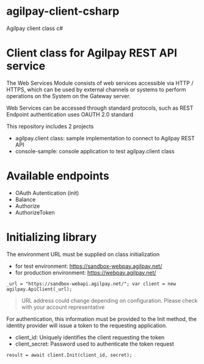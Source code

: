 # agilpay-client-csharp
Agilpay client class c#

# Client class for Agilpay REST API service  

The Web Services Module consists of web services accessible via HTTP / HTTPS, which can be used by external channels or systems to perform operations on the System on the Gateway server.

Web Services can be accessed through standard protocols, such as REST
Endpoint authentication uses OAUTH 2.0 standard

This repository includes 2 projects
* agilpay.client class: sample implementation to connect to Agilpay REST API
* console-sample: console application to test agilpay.client class


# Available endpoints

* OAuth Autentication (init)
* Balance
* Authorize
* AuthorizeToken

# Initializing library

The environment URL must be supplied on class initialization
* for test environment: https://sandbox-webpay.agilpay.net/ 
* for production environment: https://webpay.agilpay.net/ 

`
_url = "https://sandbox-webapi.agilpay.net/";
var client = new agilpay.ApiClient(_url);
`

> URL address could change depending on configuration. Please check with your account representative

For authentication, this information must be provided to the Init method, the identity provider will issue a token to the requesting application.
* client_id: Uniquely identifies the client requesting the token
* client_secret: Password used to authenticate the token request

`result = await client.Init(client_id, secret);`

